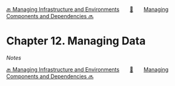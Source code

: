[🔙 Managing Infrastructure and Environments][previous-chapter]&nbsp;&nbsp;&nbsp;&nbsp;&nbsp;&nbsp;&nbsp;[🏡][readme]&nbsp;&nbsp;&nbsp;&nbsp;&nbsp;&nbsp;&nbsp;[Managing Components and Dependencies 🔜][upcoming-chapter]

# Chapter 12. Managing Data

_Notes_

[🔙 Managing Infrastructure and Environments][previous-chapter]&nbsp;&nbsp;&nbsp;&nbsp;&nbsp;&nbsp;&nbsp;[🏡][readme]&nbsp;&nbsp;&nbsp;&nbsp;&nbsp;&nbsp;&nbsp;[Managing Components and Dependencies 🔜][upcoming-chapter]

[readme]: README.md
[previous-chapter]: ch11-managing-infrastructure-and-environments.md
[upcoming-chapter]: ch13-managing-components-and-dependencies.md